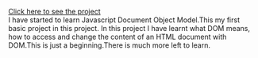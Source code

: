 [Click here to see the project](https://mehmetcakir1.github.io/randomBackgroundColorWithJavascript/)
<br>
I have started to learn Javascript Document Object Model.This my first basic project in this project. In this project I have learnt what DOM means, how to access and change the content of an HTML document with DOM.This is just a beginning.There is much more left to learn.
